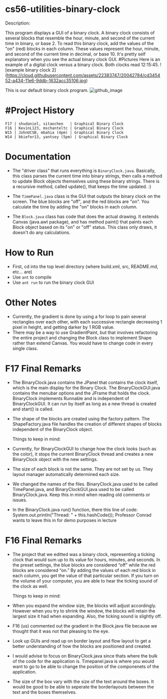 cs56-utilities-binary-clock
===========================

Description:

This program displays a GUI of a binary clock. A binary clock consists of several blocks that resemble the hour, minute, and second of the current time in binary, or base 2. To read this binary clock, add the values of the "on" (red) blocks in each column. These values represent the hour, minute, and second of the current time in decimal, or base 10. It's pretty self explanatory when you see the actual binary clock GUI.
#Pictures
Here is an example of a digital clock versus a binary clock. Both clocks read 12:15:45. 
![example binary clock 2] (https://cloud.githubusercontent.com/assets/22383747/20042784/cd345452-a434-11e6-9ddb-1632acc35106.jpg)

This is our default binary clock program. 
![github_image](https://cloud.githubusercontent.com/assets/22383747/20818587/88005a6c-b7e3-11e6-92ea-8dffea11142c.png)

#Project History
===============
```
F17 | shudaniel, sitaochen   | Graphical Binary Clock
F16 | KevinL123, mschanteltc | Graphical Binary Clock
W15 | JohnUCSB, mbahia (4pm) | Graphical Binary Clock
W14 | bkiefer13, yantsey (5pm) | Graphical Binary Clock
```





Documentation
=============
* The "driver class" that runs everything is `BinaryClock.java`. Basically, this class parses the current time into binary strings, then calls a method to update Block objects themselves using these binary strings. There is a recursive method, called update(), that keeps the time updated. :)

* The `TimePanel.java` class is the GUI that outputs the binary clock on the screen. The blue blocks are "off", and the red blocks are "on". You calculate the time by adding the "on" blocks in each column.

* The `Block.java` class has code that does the actual drawing. It extends Canvas (java.awt package), and has method paint() that paints each Block object based on its "on" or "off" status. This class only draws, it doesn't do any calculations.

How to Run
==========

* First, cd into the top level directory (where build.xml, src, README.md, etc... are)
* Use `ant` to compile
* Use `ant run` to run the binary clock GUI

Other Notes
=

* Currently, the gradient is done by using a for loop to pain several rectangles over each other, with each successive rectangle decreasing 1 pixel in height, and getting darker by 1 RGB value.
* There may be a way to use GradientPaint, but that involves refactoring the entire project and changing the Block class to implement Shape rather than extend Canvas. You would have to change code in every single class.

F17 Final Remarks
=================

* The BinaryClock.java contains the JPanel that contains the clock itself, which is the main display for the Binary Clock. The BinaryClockGUI.java contains the menubar options and the JFrame that holds the clock. BinaryClock implements Runnable and is independent of BinaryClockGUI. It can run by itself as long as a new thread is created and start() is called. 

* The shape of the blocks are created using the factory pattern. The ShapeFactory.java file handles the creation of different shapes of blocks independent of the BinaryClock object.


	Things to keep in mind:

* Currently, for BinaryClockGUI to change how the clock looks (such as the color), it stops the current BinaryClock thread and creates a new BinaryClock object with the new settings.

* The size of each block is not the same. They are not set by us. They layout manager automatically determined each size.

* We changed the names of the files. BinaryClock.java used to be called TimePanel.java, and BinaryClockGUI.java used to be called BinaryClock.java. Keep this in mind when reading old comments or issues.   

* In the BinaryClock.java run() function, there this line of code: System.out.println("Thread: " + this.hashCode());
Professor Conrad wants to leave this in for demo purposes in lecture

F16 Final Remarks
=================

* The project that we editted was a binary clock, representing a ticking clock that would sum up to its value for hours, minutes, and seconds. In the preset settings, the blue blocks are considered “off” while the red blocks are considered “on.” By adding the values of each red block in each column, you get the value of that particular section. If you turn on the volume of your computer, you are able to hear the ticking sound of the clock as well. 

	Things to keep in mind:

* When you expand the window size, the blocks will adjust accordingly. However when you try to shrink the window, the blocks will retain the largest size it had when expanding. Also, the ticking sound is slightly off.
* F16 (us) commented out the gradient in the Block.java file because we thought that it was not that pleasing to the eye.
* Look up GUIs and read up on border layout and flow layout to get a better understanding of how the blocks are positioned and created. 
* I would advise to focus on BinaryClock.java since thats where the bulk of the code for the application is. Timepanel.java is where you would want to go to be able to change the position of the componenets of the application.
* The size of the box vary with the size of the text around the boxes. It would be good to be able to seperate the borderlayouts between the text and the boxes themselves.

